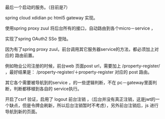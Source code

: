 最后一个启动的服务。（目前是7）

spring cloud xdidian pc html5 gateway 实现。

使用spring proxy zuul 将后台所有的接口，自动路由到各个micro－service ，

实现了spring OAuth2 SSo 登陆。

因为有了spring proxy zuul，前台调用其它服务器service的方法，都必须加上对应的 路由前置。

例如物业公司注册的时候，前台web 页面post url，需要加上 /property-register/ ，最好结果是： /property-register/＋property-register 对应的 post 路由。


其它各个需要被导航到的service ，的一些逻辑判断，不在 pc－gateway里面判断，判断都移植到各自的 service执行。

开启了csrf 验证，启用了 logout 前台注销 ，（后台并没有真正注销，这是jwt的一个缺点，但是令牌会刷新，所以后台注销暂时不考虑），另外前台注销后，js 进行导航到新的页面。